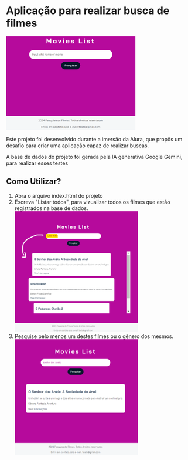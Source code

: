 <h1>Aplicação para realizar busca de filmes</h1>
<div style="width:70%;height: 50%" >
    <img src="./resources/presentation.png"></img>
</div>
<p>Este projeto foi desenvolvido durante a imersão da Alura, que propôs um desafio para criar uma aplicação capaz de realizar buscas.</p>

<p>A base de dados do projeto foi gerada pela IA generativa Google Gemini, para realizar esses testes </p>

<h2>Como Utilizar?</h2>
<ol>
    <li>Abra o arquivo index.html do projeto</li>
    <li>Escreva "Listar todos", para vizualizar todos os filmes que estão registrados na base de dados.</li>
    <img src="./resources/step-2.png" style="width:70%;height: 50%"></img>
    <li>Pesquise pelo menos um destes filmes ou o gênero dos mesmos.</li>
    <img src="./resources/step-3.png" style="width:70%;height: 50%"></img>
</ol>



